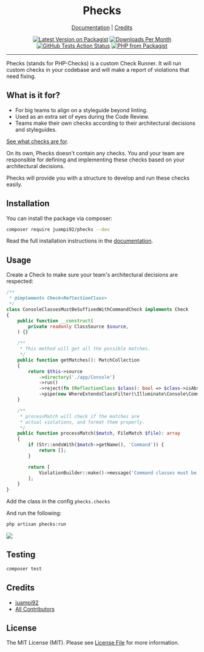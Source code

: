 <div align="center">
    <p>
        <h1>
            Phecks
        </h1>
    </p>
</div>

<p align="center">
    <a href="https://juanpablo2.gitbook.io/phecks/" target="_blank">Documentation</a> |
    <a href="#credits">Credits</a>
</p>

<p align="center">
    <a href="https://packagist.org/packages/juampi92/phecks"><img src="https://img.shields.io/packagist/v/juampi92/phecks.svg?style=flat-square" alt="Latest Version on Packagist"></a>
    <a href="https://packagist.org/packages/juampi92/phecks"><img src="https://img.shields.io/packagist/dm/juampi92/phecks.svg?style=flat-square" alt="Downloads Per Month"></a>
    <a href="https://github.com/juampi92/phecks/actions?query=workflow%3Arun-tests+branch%3Amain"><img src="https://img.shields.io/github/workflow/status/juampi92/phecks/run-tests?label=tests&style=flat-square" alt="GitHub Tests Action Status"></a>
    <a href="https://packagist.org/packages/juampi92/phecks"><img src="https://img.shields.io/packagist/php-v/juampi92/phecks.svg?style=flat-square" alt="PHP from Packagist"></a>
</p>

---

Phecks (stands for PHP-Checks) is a custom Check Runner. It will run custom checks in your codebase and will make a report of violations that need fixing.

## What is it for?

- For big teams to align on a styleguide beyond linting.
- Used as an extra set of eyes during the Code Review.
- Teams make their own checks according to their architectural decisions and styleguides.

[See what checks are for](https://juanpablo2.gitbook.io/phecks/about-phecks/what-is-a-check).

On its own, Phecks doesn't contain any checks.
You and your team are responsible for defining and implementing these checks based on your architectural decisions.

Phecks will provide you with a structure to develop and run these checks easily.

## Installation

You can install the package via composer:

```bash
composer require juampi92/phecks --dev
```

Read the full installation instructions in the [documentation](https://juanpablo2.gitbook.io/phecks/).

## Usage

Create a Check to make sure your team's architectural decisions are respected:

```php
/**
 * @implements Check<ReflectionClass>
 */
class ConsoleClassesMustBeSuffixedWithCommandCheck implements Check
{
    public function __construct(
        private readonly ClassSource $source,
    ) {}

    /**
     * This method will get all the possible matches.
     */
    public function getMatches(): MatchCollection
    {
        return $this->source
            ->directory('./app/Console')
            ->run()
            ->reject(fn (ReflectionClass $class): bool => $class->isAbstract())
            ->pipe(new WhereExtendsClassFilter(\Illuminate\Console\Command::class));
    }

    /**
     * processMatch will check if the matches are
     * actual violations, and format them properly.
     */
    public function processMatch($match, FileMatch $file): array
    {
        if (Str::endsWith($match->getName(), 'Command')) {
            return [];
        }

        return [
            ViolationBuilder::make()->message('Command classes must be suffixed with \'Command\''),
        ];
    }
}
```

Add the class in the config `phecks.checks`

And run the following:

```bash
php artisan phecks:run
```

![](docs/error-output.png)

## Testing

```bash
composer test
```

## Credits

- [juampi92](https://github.com/juampi92)
- [All Contributors](../../contributors)

## License

The MIT License (MIT). Please see [License File](LICENSE.md) for more information.
